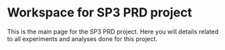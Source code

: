# Workspace for SP3 PRD project <!-- omit in toc -->

This is the main page for the SP3 PRD project. Here you will details related to all experiments and analyses done for this project.
